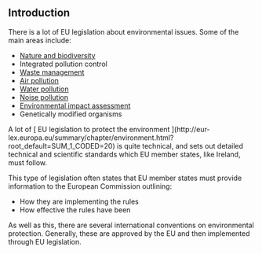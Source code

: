 ##  Introduction

There is a lot of EU legislation about environmental issues. Some of the main
areas include:

  * [ Nature and biodiversity ](/en/environment/pets-and-wildlife/protection-of-nature-and-biodiversity/)
  * Integrated pollution control 
  * [ Waste management ](https://www.citizensinformation.ie/en/environment/waste-and-recycling/)
  * [ Air pollution ](/en/environment/pollution/air-pollution/)
  * [ Water pollution ](/en/housing/water-and-coasts/water-quality/)
  * [ Noise pollution ](/en/environment/pollution/noise-regulations/)
  * [ Environmental impact assessment ](/en/environment/climate-change/environmental-impact-assessment/)
  * Genetically modified organisms 

A lot of [ EU legislation to protect the environment ](http://eur-
lex.europa.eu/summary/chapter/environment.html?root_default=SUM_1_CODED=20) is
quite technical, and sets out detailed technical and scientific standards
which EU member states, like Ireland, must follow.

This type of legislation often states that EU member states must provide
information to the European Commission outlining:

  * How they are implementing the rules 
  * How effective the rules have been 

As well as this, there are several international conventions on environmental
protection. Generally, these are approved by the EU and then implemented
through EU legislation.  
